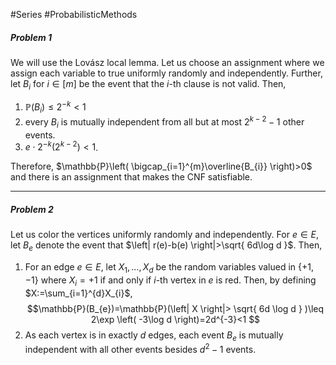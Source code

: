 #Series #ProbabilisticMethods 

##### Problem 1
We will use the Lovász local lemma. Let us choose an assignment where we assign each variable to true uniformly randomly and independently. Further, let $B_{i}$ for $i\in[m]$ be the event that the $i$-th clause is not valid. Then, 
1. $\mathbb{P}(B_{i})\leq 2^{-k}<1$
2. every $B_{i}$ is mutually independent from all but at most $2^{k-2}-1$ other events. 
3. $e\cdot 2^{-k}\left( 2^{k-2} \right)<1$.

Therefore, $\mathbb{P}\left( \bigcap_{i=1}^{m}\overline{B_{i}} \right)>0$ and there is an assignment that makes the CNF satisfiable.

---
##### Problem 2
Let us color the vertices uniformly randomly and independently. For $e\in E$, let $B_{e}$ denote the event that $\left| r(e)-b(e) \right|>\sqrt{ 6d\log d }$. Then, 
1. For an edge $e\in E$, let $X_{1},\dots,X_{d}$ be the random variables valued in $\{ +1,-1 \}$ where $X_{i}=+1$ if and only if $i$-th vertex in $e$ is red. Then, by defining $X:=\sum_{i=1}^{d}X_{i}$, $$\mathbb{P}(B_{e})=\mathbb{P}(\left| X \right|> \sqrt{ 6d \log d } )\leq 2\exp \left( -3\log d \right)=2d^{-3}<1 $$
2. As each vertex is in exactly $d$ edges, each event $B_{e}$ is mutually independent with all other events besides $d^2-1$ events. 